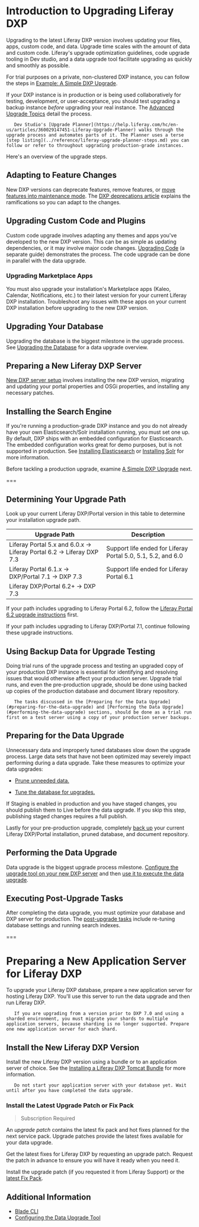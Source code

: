 # Introduction to Upgrading Liferay DXP

Upgrading to the latest Liferay DXP version involves updating your files, apps, custom code, and data. Upgrade time scales with the amount of data and custom code. Liferay's upgrade optimization guidelines, code upgrade tooling in Dev studio, and a data upgrade tool facilitate upgrading as quickly and smoothly as possible.

For trial purposes on a private, non-clustered DXP instance, you can follow the steps in [Example: A Simple DXP Upgrade](./a-simple-dxp-upgrade.md).

If your DXP instance is in production or is being used collaboratively for testing, development, or user-acceptance, you should test upgrading a backup instance _before_ upgrading your real instance. The [Advanced Upgrade Topics](./advanced-upgrade-topics/introduction-to-advanced-upgrade-topics.md) detail the process.

```note::
   Dev Studio's [Upgrade Planner](https://help.liferay.com/hc/en-us/articles/360029147451-Liferay-Upgrade-Planner) walks through the upgrade process and automates parts of it. The Planner uses a terse [step listing](../reference/liferay-upgrade-planner-steps.md) you can follow or refer to throughout upgrading production-grade instances.
```

Here's an overview of the upgrade steps.

## Adapting to Feature Changes

New DXP versions can deprecate features, remove features, or [move features into maintenance mode](./reference/features-in-maintenance-mode.md). The [DXP deprecations article](./reference/deprecations-in-liferay-dxp-7-2.md) explains the ramifications so you can adapt to the changes.

## Upgrading Custom Code and Plugins

Custom code upgrade involves adapting any themes and apps you've developed to the new DXP version. This can be as simple as updating dependencies, or it may involve major code changes. [Upgrading Code](https://help.liferay.com/hc/en-us/articles/360029316391-Introduction-to-Upgrading-Code-to-Liferay-DXP-7-2) (a separate guide) demonstrates the process. The code upgrade can be done in parallel with the data upgrade.

### Upgrading Marketplace Apps

You must also upgrade your installation's Marketplace apps (Kaleo, Calendar, Notifications, etc.) to their latest version for your current Liferay DXP installation. Troubleshoot any issues with these apps on your current DXP installation before upgrading to the new DXP version.

## Upgrading Your Database

Upgrading the database is the biggest milestone in the upgrade process. See [Upgrading the Database](./advanced-upgrade-topics/upgrading-the-database.md) for a data upgrade overview.

## Preparing a New Liferay DXP Server

[New DXP server setup](./advanced-upgrade-topics/preparing-a-new-application-server.md) involves installing the new DXP version, migrating and updating your portal properties and OSGi properties, and installing any necessary patches.

## Installing the Search Engine

If you're running a production-grade DXP instance and you do not already have your own Elasticsearch/Solr installation running, you must set one up. By default, DXP ships with an embedded configuration for Elasticsearch. The embedded configuration works great for demo purposes, but is not supported in production. See [Installing Elasticsearch](https://help.liferay.com/hc/en-us/articles/360028711132-Installing-Elasticsearch) or [Installing Solr](https://help.liferay.com/hc/en-us/articles/360032264052-Installing-Solr) for more information.

Before tackling a production upgrade, examine [A Simple DXP Upgrade](./a-simple-dxp-upgrade.md) next.

===

## Determining Your Upgrade Path

Look up your current Liferay DXP/Portal version in this table to determine your installation upgrade path.

| Upgrade Path                            | Description |
| --------------------------------------- | ----------- |
| Liferay Portal 5.x and 6.0.x &rarr; Liferay Portal 6.2 &rarr; Liferay DXP 7.3 | Support life ended for Liferay Portal 5.0, 5.1, 5.2, and 6.0 |
| Liferay Portal 6.1.x &rarr; DXP/Portal 7.1 &rarr; DXP 7.3 | Support life ended for Liferay Portal 6.1 |
| Liferay DXP/Portal 6.2+ &rarr; DXP 7.3      |             |

If your path includes upgrading to Liferay Portal 6.2, follow the [Liferay Portal 6.2 upgrade instructions](https://help.liferay.com/hc/en-us/articles/360017903232-Upgrading-Liferay) first.

If your path includes upgrading to Liferay DXP/Portal 7.1, continue following these upgrade instructions.

## Using Backup Data for Upgrade Testing

Doing trial runs of the upgrade process and testing an upgraded copy of your production DXP instance is essential for identifying and resolving issues that would otherwise affect your production server. Upgrade trial runs, and even the pre-production upgrade, should be done using backed up copies of the production database and document library repository.

```important::
   The tasks discussed in the [Preparing for the Data Upgrade](#preparing-for-the-data-upgrade) and [Performing the Data Upgrade](#performing-the-data-upgrade) sections, should be done as a trial run first on a test server using a copy of your production server backups.
```

## Preparing for the Data Upgrade

Unnecessary data and improperly tuned databases slow down the upgrade process. Large data sets that have not been optimized may severely impact performing during a data upgrade. Take these measures to optimize your data upgrades:

* [Prune unneeded data.](./pruning-the-database.md)

* [Tune the database for upgrades.](./tuning-for-the-data-upgrade.md)

If Staging is enabled in production and you have staged changes, you should publish them to Live before the data upgrade. If you skip this step, publishing staged changes requires a full publish.

Lastly for your pre-production upgrade, completely [back up](../10-maintaining-a-liferay-dxp-installation/backing-up.md) your current Liferay DXP/Portal installation, pruned database, and document repository.

## Performing the Data Upgrade

Data upgrade is the biggest upgrade process milestone. [Configure the upgrade tool on your new DXP server](./configuring-the-data-upgrade-tool.md) and then [use it to execute the data upgrade](using-the-upgrade-tool.md).

## Executing Post-Upgrade Tasks

After completing the data upgrade, you must optimize your database and DXP server for production. The [post-upgrade tasks](./post-upgrade-tasks.md) include re-tuning database settings and running search indexes.

===

# Preparing a New Application Server for Liferay DXP

To upgrade your Liferay DXP database, prepare a new application server for hosting Liferay DXP. You'll use this server to run the data upgrade and then run Liferay DXP.

```note::
   If you are upgrading from a version prior to DXP 7.0 and using a sharded environment, you must migrate your shards to multiple application servers, because sharding is no longer supported. Prepare one new application server for each shard.
```

## Install the New Liferay DXP Version

Install the new Liferay DXP version using a bundle or to an application server of choice. See the [Installing a Liferay DXP Tomcat Bundle](../../installing-liferay-dxp-on-premises/installing-a-liferay-dxp-tomcat-bundle.md) for more information.

```warning::
   Do not start your application server with your database yet. Wait until after you have completed the data upgrade.
```

### Install the Latest Upgrade Patch or Fix Pack

> Subscription Required

An *upgrade patch* contains the latest fix pack and hot fixes planned for the next service pack. Upgrade patches provide the latest fixes available for your data upgrade.

Get the latest fixes for Liferay DXP by requesting an upgrade patch. Request the patch in advance to ensure you will have it ready when you need it.

Install the upgrade patch (if you requested it from Liferay Support) or the [latest Fix Pack](https://help.liferay.com/hc/en-us/articles/360028810452-Patching-Liferay-DXP).

## Additional Information

* [Blade CLI](https://help.liferay.com/hc/en-us/articles/360029147071-Blade-CLI)
* [Configuring the Data Upgrade Tool](./configuring-the-data-upgrade-tool.md)
